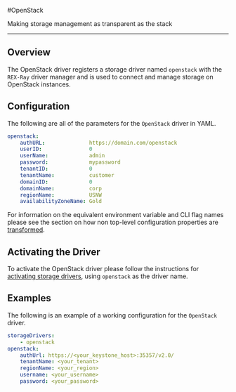 #OpenStack

Making storage management as transparent as the stack

---

## Overview
The OpenStack driver registers a storage driver named `openstack` with the
`REX-Ray` driver manager and is used to connect and manage storage on OpenStack
instances.

## Configuration
The following are all of the parameters for the `OpenStack` driver in YAML.

```yaml
openstack:
    authURL:              https://domain.com/openstack
    userID:               0
    userName:             admin
    password:             mypassword
    tenantID:             0
    tenantName:           customer
    domainID:             0
    domainName:           corp
    regionName:           USNW
    availabilityZoneName: Gold
```

For information on the equivalent environment variable and CLI flag names
please see the section on how non top-level configuration properties are
[transformed](./config/#all-other-properties).

## Activating the Driver
To activate the OpenStack driver please follow the instructions for
[activating storage drivers](/user-guide/config#activating-storage-drivers),
using `openstack` as the driver name.

## Examples
The following is an example of a working configuration for the `OpenStack` driver.

```yaml
storageDrivers:
    - openstack
openstack:
    authUrl: https://<your_keystone_host>:35357/v2.0/
    tenantName: <your_tenant>
    regionName: <your_region>
    username: <your_username>
    password: <your_password>
```
